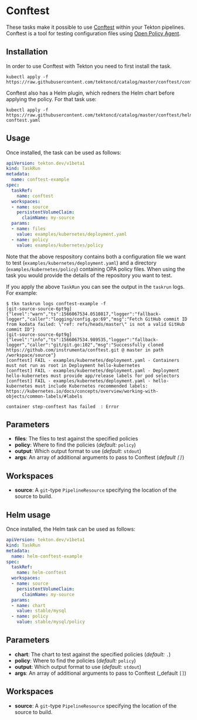 # Conftest

These tasks make it possible to use [Conftest](https://github.com/instrumenta/conftest) within
your Tekton pipelines. Conftest is a tool for testing configuration files using [Open Policy Agent](https://openpolicyagent.org).

## Installation

In order to use Conftest with Tekton you need to first install the task.

```console
kubectl apply -f https://raw.githubusercontent.com/tektoncd/catalog/master/conftest/conftest.yaml
```

Conftest also has a Helm plugin, which redners the Helm chart before applying the policy. For that task use:

```console
kubectl apply -f https://raw.githubusercontent.com/tektoncd/catalog/master/conftest/helm-conftest.yaml
```


## Usage

Once installed, the task can be used as follows:

```yaml
apiVersion: tekton.dev/v1beta1
kind: TaskRun
metadata:
  name: conftest-example
spec:
  taskRef:
    name: conftest
  workspaces:
  - name: source
    persistentVolumeClaim:
      claimName: my-source
  params:
  - name: files
    value: examples/kubernetes/deployment.yaml
  - name: policy
    value: examples/kubernetes/policy
```

Note that the above respository contains both a configuration file we want to test (`examples/kubernetes/deployment.yaml`) and a directory (`examples/kubernetes/policy`) containing OPA policy files. When using the task you would provide the details of the repository you want to test.

If you apply the above `TaskRun` you can see the output in the `taskrun` logs. For example:

```console
$ tkn taskrun logs conftest-example -f
[git-source-source-6pt9g] {"level":"warn","ts":1566067534.0510817,"logger":"fallback-logger","caller":"logging/config.go:69","msg":"Fetch GitHub commit ID from kodata failed: \"ref: refs/heads/master\" is not a valid GitHub commit ID"}
[git-source-source-6pt9g] {"level":"info","ts":1566067534.989535,"logger":"fallback-logger","caller":"git/git.go:102","msg":"Successfully cloned https://github.com/instrumenta/conftest.git @ master in path /workspace/source"}
[conftest] FAIL - examples/kubernetes/deployment.yaml - Containers must not run as root in Deployment hello-kubernetes
[conftest] FAIL - examples/kubernetes/deployment.yaml - Deployment hello-kubernetes must provide app/release labels for pod selectors
[conftest] FAIL - examples/kubernetes/deployment.yaml - hello-kubernetes must include Kubernetes recommended labels: https://kubernetes.io/docs/concepts/overview/working-with-objects/common-labels/#labels

container step-conftest has failed  : Error
```

## Parameters

* **files**: The files to test against the specified policies
* **policy**: Where to find the policies (_default:_ `policy`)
* **output**: Which output format to use (_default:_ `stdout`)
* **args**: An array of additional arguments to pass to Conftest (_default `[]`_)

## Workspaces

* **source**: A `git`-type `PipelineResource` specifying the location of the
  source to build.


## Helm usage


Once installed, the Helm task can be used as follows:

```yaml
apiVersion: tekton.dev/v1beta1
kind: TaskRun
metadata:
  name: helm-conftest-example
spec:
  taskRef:
    name: helm-conftest
  workspaces:
  - name: source
    persistentVolumeClaim:
      claimName: my-source
  params:
  - name: chart
    value: stable/mysql
  - name: policy
    value: stable/mysql/policy
```

## Parameters

* **chart**: The chart to test against the specified policies (_default:_ `.`)
* **policy**: Where to find the policies (_default:_ `policy`)
* **output**: Which output format to use (_default:_ `stdout`)
* **args**: An array of additional arguments to pass to Conftest (_default `[]`)

## Workspaces

* **source**: A `git`-type `PipelineResource` specifying the location of the
  source to build.
